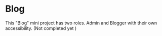 # Blog
This "Blog" mini project has two roles. Admin and Blogger with their own accessibility. (Not completed yet )
